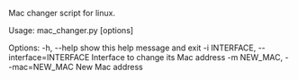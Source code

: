 Mac changer script for linux.

Usage: mac_changer.py [options]

Options:
  -h, --help            show this help message and exit
  -i INTERFACE,         --interface=INTERFACE
                        Interface to change its Mac address
  -m NEW_MAC,           --mac=NEW_MAC
                        New Mac address
